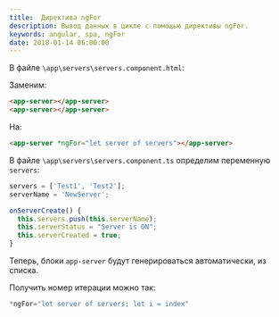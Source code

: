 ```yaml
---
title:  Директива ngFor
description: Вывод данных в цикле с помощью директивы ngFor.
keywords: angular, spa, ngFor
date: 2018-01-14 06:00:00
---
```


В файле `\app\servers\servers.component.html`:

Заменим:

```html
<app-server></app-server>
<app-server></app-server>
```

На:

```html
<app-server *ngFor="let server of servers"></app-server>
```

В файле `\app\servers\servers.component.ts` определим переменную `servers`:

```typescript
servers = ['Test1', 'Test2'];
serverName = 'NewServer';

onServerCreate() {
  this.servers.push(this.serverName);
  this.serverStatus = "Server is ON";
  this.serverCreated = true;
}
```
Теперь, блоки `app-server` будут генерироваться автоматически, из списка.

Получить номер итерации можно так: 

```typescript
*ngFor="let server of servers; let i = index"
```
